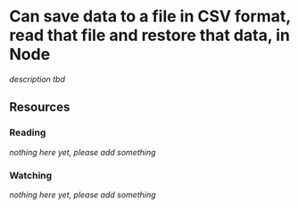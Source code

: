 # Can save data to a file in CSV format, read that file and restore that data, in Node
_description tbd_
## Resources
### Reading
_nothing here yet, please add something_
### Watching
_nothing here yet, please add something_
